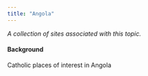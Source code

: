 ```yaml
---
title: "Angola"
---
```



*A collection of sites associated with this topic.*

#### Background

Catholic places of interest in Angola


